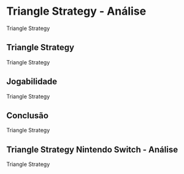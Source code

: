 ---
---

# Triangle Strategy - Análise

Triangle Strategy

## Triangle Strategy

Triangle Strategy

## Jogabilidade

Triangle Strategy

## Conclusão

Triangle Strategy

## Triangle Strategy Nintendo Switch - Análise

Triangle Strategy
